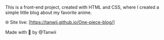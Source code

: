 This is a front-end project, created with HTML and CSS, where I created a simple little blog about my favorite anime.

🌐 Site live: [https://tanwii.github.io/One-piece-blog/]

Made with 💖 by @Tanwii
